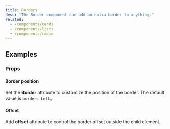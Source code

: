 ```yaml
---
title: Borders
desc: "The Border component can add an extra border to anything."
related:
  - /components/cards
  - /components/lists
  - /components/radio
---
```


## Examples

### Props

#### Border position

Set the **Border** attribute to customize the position of the border. The default value is `borders Left`。

<example file="" />

#### Offset

Add **offset** attribute to control the border offset outside the child element.

<example file="" />





